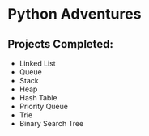 # Python Adventures

## Projects Completed:

- Linked List
- Queue
- Stack
- Heap
- Hash Table
- Priority Queue
- Trie
- Binary Search Tree
